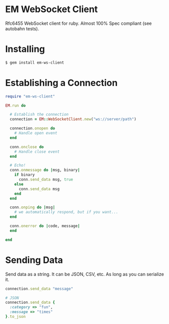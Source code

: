 # EM WebSocket Client
Rfc6455 WebSocket client for ruby.  Almost 100% Spec compliant (see autobahn tests).

# Installing
```bash
$ gem install em-ws-client
```

# Establishing a Connection

```ruby
require "em-ws-client"

EM.run do

  # Establish the connection
  connection = EM::WebSocketClient.new("ws://server/path")

  connection.onopen do
    # Handle open event
  end

  conn.onclose do
    # Handle close event
  end

  # Echo!
  conn.onmessage do |msg, binary|
    if binary
      conn.send_data msg, true
    else
      conn.send_data msg
    end
  end

  conn.onping do |msg|
    # we automatically respond, but if you want...
  end

  conn.onerror do |code, message|
  end

end
```

# Sending Data
Send data as a string.  It can be JSON, CSV, etc.  As long
as you can serialize it.

```ruby
connection.send_data "message"

# JSON
connection.send_data {
  :category => "fun",
  :message => "times"
}.to_json
```